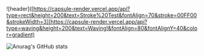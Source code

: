 ![header]([https://capsule-render.vercel.app/api?type=rect&height=200&text=Stroke%20Test&fontAlign=70&stroke=00FF00&strokeWidth=3](https://capsule-render.vercel.app/api?type=waving&height=200&text=Waving!&fontAlign=80&fontAlignY=40&color=gradient)

<!--
**eunsoo8606/eunsoo8606** is a ✨ _special_ ✨ repository because its `README.md` (this file) appears on your GitHub profile.

Here are some ideas to get you started:

- 🔭 I’m currently working on ...
- 🌱 I’m currently learning ...
- 👯 I’m looking to collaborate on ...
- 🤔 I’m looking for help with ...
- 💬 Ask me about ...
- 📫 How to reach me: ...
- 😄 Pronouns: ...
- ⚡ Fun fact: ...
-->

![Anurag's GitHub stats](https://github-readme-stats.vercel.app/api?username=anuraghazra&show_icons=true&theme=transparent)


